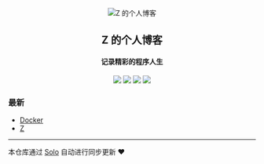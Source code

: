 <p align="center"><img alt="Z 的个人博客" src="https://b3log.org/images/brand/solo-128.png"></p><h2 align="center">
Z 的个人博客
</h2>

<h4 align="center">记录精彩的程序人生</h4>
<p align="center"><a title="Z 的个人博客" target="_blank" href="https://github.com/Zzzzzzaaz/solo-blog"><img src="https://img.shields.io/github/last-commit/Zzzzzzaaz/solo-blog.svg?style=flat-square&color=FF9900"></a>
<a title="GitHub repo size in bytes" target="_blank" href="https://github.com/Zzzzzzaaz/solo-blog"><img src="https://img.shields.io/github/repo-size/Zzzzzzaaz/solo-blog.svg?style=flat-square"></a>
<a title="Solo Version" target="_blank" href="https://github.com/88250/solo/releases"><img src="https://img.shields.io/badge/solo-4.4.0-f1e05a.svg?style=flat-square&color=blueviolet"></a>
<a title="Hits" target="_blank" href="https://github.com/88250/hits"><img src="https://hits.b3log.org/Zzzzzzaaz/solo-blog.svg"></a></p>

### 最新

* [Docker](http://localhost/articles/2022/08/19/1660872859345.html)
* [Z](http://localhost/articles/2022/08/18/1660828170420.html)



---

本仓库通过 [Solo](https://github.com/88250/solo) 自动进行同步更新 ❤️ 